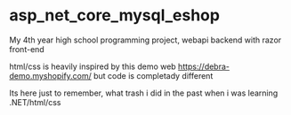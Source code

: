 # asp_net_core_mysql_eshop

My 4th year high school programming project, webapi backend with razor front-end 

html/css is heavily inspired by this demo web https://debra-demo.myshopify.com/ but code is completady different

Its here just to remember, what trash i did in the past when i was learning .NET/html/css
